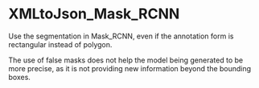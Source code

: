 # XMLtoJson_Mask_RCNN
Use the segmentation in Mask_RCNN, even if the annotation form is rectangular instead of polygon.

The use of false masks does not help the model being generated to be more
precise, as it is not providing new information beyond the bounding boxes.

